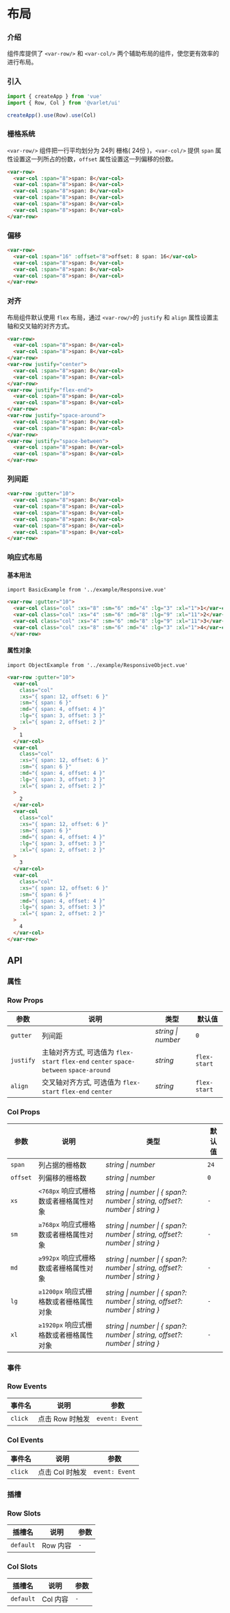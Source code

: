 # 布局

### 介绍

组件库提供了 `<var-row/>` 和 `<var-col/>` 两个辅助布局的组件，使您更有效率的进行布局。

### 引入

```js
import { createApp } from 'vue'
import { Row, Col } from '@varlet/ui'

createApp().use(Row).use(Col)
```

### 栅格系统

`<var-row/>` 组件把一行平均划分为 24列 栅格( 24份 )，`<var-col/>` 提供 `span` 属性设置这一列所占的份数，`offset` 属性设置这一列偏移的份数。

```html
<var-row>
  <var-col :span="8">span: 8</var-col>
  <var-col :span="8">span: 8</var-col>
  <var-col :span="8">span: 8</var-col>
  <var-col :span="8">span: 8</var-col>
  <var-col :span="8">span: 8</var-col>
  <var-col :span="8">span: 8</var-col>
</var-row>
```

### 偏移

```html
<var-row>
  <var-col :span="16" :offset="8">offset: 8 span: 16</var-col>
  <var-col :span="8">span: 8</var-col>
  <var-col :span="8">span: 8</var-col>
  <var-col :span="8">span: 8</var-col>
</var-row>
```

### 对齐

布局组件默认使用 `flex` 布局，通过  `<var-row/>`的 `justify` 和 `align` 属性设置主轴和交叉轴的对齐方式。

```html
<var-row>
  <var-col :span="8">span: 8</var-col>
  <var-col :span="8">span: 8</var-col>
</var-row>
<var-row justify="center">
  <var-col :span="8">span: 8</var-col>
  <var-col :span="8">span: 8</var-col>
</var-row>
<var-row justify="flex-end">
  <var-col :span="8">span: 8</var-col>
  <var-col :span="8">span: 8</var-col>
</var-row>
<var-row justify="space-around">
  <var-col :span="8">span: 8</var-col>
  <var-col :span="8">span: 8</var-col>
</var-row>
<var-row justify="space-between">
  <var-col :span="8">span: 8</var-col>
  <var-col :span="8">span: 8</var-col>
</var-row>
```

### 列间距

```html
<var-row :gutter="10">
  <var-col :span="8">span: 8</var-col>
  <var-col :span="8">span: 8</var-col>
  <var-col :span="8">span: 8</var-col>
  <var-col :span="8">span: 8</var-col>
  <var-col :span="8">span: 8</var-col>
  <var-col :span="8">span: 8</var-col>
</var-row>
```

### 响应式布局

#### 基本用法

```vue
import BasicExample from '../example/Responsive.vue'
```

```html
<var-row :gutter="10">
  <var-col class="col" :xs="8" :sm="6" :md="4" :lg="3" :xl="1">1</var-col>
  <var-col class="col" :xs="4" :sm="6" :md="8" :lg="9" :xl="11">2</var-col>
  <var-col class="col" :xs="4" :sm="6" :md="8" :lg="9" :xl="11">3</var-col>
  <var-col class="col" :xs="8" :sm="6" :md="4" :lg="3" :xl="1">4</var-col>
 </var-row>
```

#### 属性对象
```vue
import ObjectExample from '../example/ResponsiveObject.vue'
```

```html
<var-row :gutter="10">
  <var-col
    class="col"
    :xs="{ span: 12, offset: 6 }"
    :sm="{ span: 6 }"
    :md="{ span: 4, offset: 4 }"
    :lg="{ span: 3, offset: 3 }"
    :xl="{ span: 2, offset: 2 }"
  >
    1
  </var-col>
  <var-col
    class="col"
    :xs="{ span: 12, offset: 6 }"
    :sm="{ span: 6 }"
    :md="{ span: 4, offset: 4 }"
    :lg="{ span: 3, offset: 3 }"
    :xl="{ span: 2, offset: 2 }"
  >
    2
  </var-col>
  <var-col
    class="col"
    :xs="{ span: 12, offset: 6 }"
    :sm="{ span: 6 }"
    :md="{ span: 4, offset: 4 }"
    :lg="{ span: 3, offset: 3 }"
    :xl="{ span: 2, offset: 2 }"
  >
    3
  </var-col>
  <var-col
    class="col"
    :xs="{ span: 12, offset: 6 }"
    :sm="{ span: 6 }"
    :md="{ span: 4, offset: 4 }"
    :lg="{ span: 3, offset: 3 }"
    :xl="{ span: 2, offset: 2 }"
  >
    4
  </var-col>
</var-row>
```

## API

### 属性

### Row Props

| 参数 | 说明 | 类型 | 默认值 |
| --- | --- | --- | --- |
| `gutter` | 列间距 | _string \| number_ | `0` |
| `justify` | 主轴对齐方式, 可选值为 `flex-start` `flex-end` `center` `space-between` `space-around` | _string_ | `flex-start` |
| `align` | 交叉轴对齐方式, 可选值为 `flex-start` `flex-end` `center` | _string_ | `flex-start` |

### Col Props
| 参数       | 说明                       | 类型       | 默认值     |
|----------|--------------------------|----------|---------|
| `span`   | 列占据的栅格数                  | _string \| number_ | `24` |
| `offset` | 列偏移的栅格数                  | _string \| number_ | `0` |
| `xs`     | `<768px` 响应式栅格数或者栅格属性对象  | _string \| number \| { span?: number \| string, offset?: number \| string }_ | `-` |
| `sm`     | `≥768px` 响应式栅格数或者栅格属性对象  | _string \| number \| { span?: number \| string, offset?: number \| string }_ | `-` |
| `md`     | `≥992px` 响应式栅格数或者栅格属性对象  | _string \| number \| { span?: number \| string, offset?: number \| string }_ | `-` |
| `lg`     | `≥1200px` 响应式栅格数或者栅格属性对象 | _string \| number \| { span?: number \| string, offset?: number \| string }_ | `-` |
| `xl`     | `≥1920px` 响应式栅格数或者栅格属性对象 | _string \| number \| { span?: number \| string, offset?: number \| string }_ | `-` |

### 事件

### Row Events

| 事件名 | 说明 | 参数 |
| --- | --- | --- |
| `click` | 点击 Row 时触发 | `event: Event` |

### Col Events

| 事件名 | 说明 | 参数 |
| --- | --- | --- |
| `click` | 点击 Col 时触发 | `event: Event` |

### 插槽

### Row Slots

| 插槽名 | 说明 | 参数 |
| --- | --- | --- |
| `default` | Row 内容 | `-` |

### Col Slots

| 插槽名 | 说明 | 参数 |
| --- | --- | --- |
| `default` | Col 内容 | `-` |